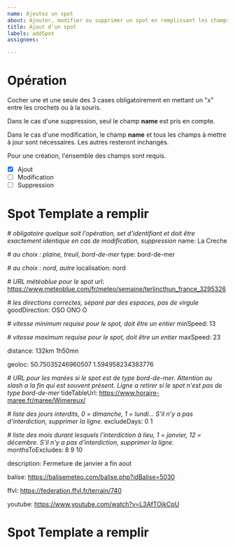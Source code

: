 ```yaml
---
name: Ajoutez un spot
about: Ajouter, modifier ou supprimer un spot en remplissant les champs
title: Ajout d'un spot
labels: addSpot
assignees: ''

---
```


# Opération

Cocher une et une seule des 3 cases obligatoirement en mettant un "x" entre les crochets ou à la souris.

Dans le cas d'une suppression, seul le champ **name** est pris en compte.

Dans le cas d'une modification, le champ **name** et tous les champs à mettre à jour sont nécessaires. Les autres resteront inchangés.

Pour une création, l'ensemble des champs sont requis.

- [x] Ajout
- [ ] Modification
- [ ] Suppression

# Spot Template a remplir

\# *obligatoire quelque soit l'opération, set d'identifiant et doit être exactement identique en cas de modification, suppression*
name: La Creche

\# *au choix : plaine, treuil, bord-de-mer*
type: bord-de-mer

\# *au choix : nord, autre*
localisation: nord

\# *URL météoblue pour le spot*
url: https://www.meteoblue.com/fr/meteo/semaine/terlincthun_france_3295326

\# *les directions correctes, séparé par des espaces, pas de virgule*
goodDirection: OSO ONO O

\# *vitesse minimum requise pour le spot, doit être un entier*
minSpeed: 13

\# *vitesse maximum requise pour le spot, doit être un entier*
maxSpeed: 23

distance: 132km 1h50mn

geoloc: 50.75035246960507 1.594958234383776

\# *URL pour les marées si le spot est de type bord-de-mer. Attention au slash a la fin qui est souvent présent. Ligne a retirer si le spot n'est pas de type bord-de-mer* 
tideTableUrl: https://www.horaire-maree.fr/maree/Wimereux/

\# *liste des jours interdits, 0 = dimanche, 1 = lundi... S'il n'y a pas d'interdiction, supprimer la ligne.*
excludeDays: 0 1

\# *liste des mois durant lesquels l'interdiction à lieu, 1 = janvier, 12 = décembre. S'il n'y a pas d'interdiction, supprimer la ligne.*
monthsToExcludes: 8 9 10

description: Fermeture de janvier a fin aout

balise: https://balisemeteo.com/balise.php?idBalise=5030

ffvl: https://federation.ffvl.fr/terrain/740

youtube: https://www.youtube.com/watch?v=L3AfTOjkCpU

# Spot Template a remplir

